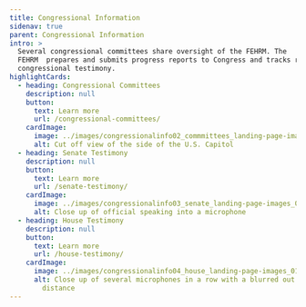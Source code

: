```yaml
---
title: Congressional Information
sidenav: true
parent: Congressional Information
intro: >
  Several congressional committees share oversight of the FEHRM. The
  FEHRM  prepares and submits progress reports to Congress and tracks related
  congressional testimony.
highlightCards:
  - heading: Congressional Committees
    description: null
    button:
      text: Learn more
      url: /congressional-committees/
    cardImage:
      image: ../images/congressionalinfo02_commmittees_landing-page-images_010625_v2-18.png
      alt: Cut off view of the side of the U.S. Capitol
  - heading: Senate Testimony
    description: null
    button:
      text: Learn more
      url: /senate-testimony/
    cardImage:
      image: ../images/congressionalinfo03_senate_landing-page-images_010625_v2-19.png
      alt: Close up of official speaking into a microphone
  - heading: House Testimony
    description: null
    button:
      text: Learn more
      url: /house-testimony/
    cardImage:
      image: ../images/congressionalinfo04_house_landing-page-images_010625_v2-20.png
      alt: Close up of several microphones in a row with a blurred out audience in the
        distance
---
```

